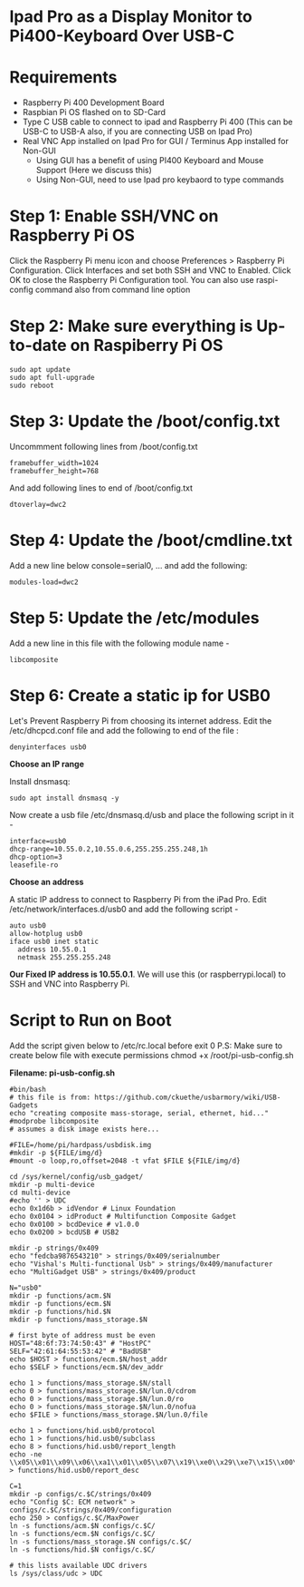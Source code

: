 # Ipad Pro as a Display Monitor to Pi400-Keyboard Over USB-C


# Requirements 

* Raspberry Pi 400 Development Board
* Raspbian Pi OS flashed on to SD-Card
* Type C USB cable to connect to ipad and Raspberry Pi 400 (This can be USB-C to USB-A also, if you are connecting USB on Ipad Pro)
* Real VNC App installed on Ipad Pro for GUI / Terminus App installed for Non-GUI
    * Using GUI has a benefit of using PI400 Keyboard and Mouse Support (Here we discuss this)
    * Using Non-GUI, need to use Ipad pro keybaord to type commands

# Step 1: Enable SSH/VNC on Raspberry Pi OS

Click the Raspberry Pi menu icon and choose Preferences > Raspberry Pi Configuration. Click Interfaces and set both SSH and VNC to Enabled. Click OK to close the Raspberry Pi Configuration tool.
You can also use raspi-config command also from command line option

# Step 2: Make sure everything is Up-to-date on Raspiberry Pi OS

```
sudo apt update
sudo apt full-upgrade
sudo reboot

```
# Step 3: Update the /boot/config.txt

Uncommment following lines from /boot/config.txt

```
framebuffer_width=1024
framebuffer_height=768

```
And add following lines to end of /boot/config.txt

```
dtoverlay=dwc2
````

# Step 4: Update the /boot/cmdline.txt

Add a new line below console=serial0, … and add the following:

```
modules-load=dwc2
```

# Step 5: Update the /etc/modules

Add a new line in this file with the following module name -

```
libcomposite
```

# Step 6: Create a static ip for USB0

Let's Prevent Raspberry Pi from choosing its internet address. 
Edit the /etc/dhcpcd.conf file and add the following to end of the file :

```
denyinterfaces usb0
```

**Choose an IP range**

Install dnsmasq:
```
sudo apt install dnsmasq -y
```

Now create a usb file  /etc/dnsmasq.d/usb and place the following script in it - 

```
interface=usb0
dhcp-range=10.55.0.2,10.55.0.6,255.255.255.248,1h
dhcp-option=3
leasefile-ro
```

**Choose an address**

A static IP address to connect to Raspberry Pi from the iPad Pro. Edit /etc/network/interfaces.d/usb0 and add the following script -
````
auto usb0
allow-hotplug usb0
iface usb0 inet static
  address 10.55.0.1
  netmask 255.255.255.248
  ````

**Our Fixed IP address is 10.55.0.1**. We will use this (or raspberrypi.local) to SSH and VNC into Raspberry Pi.


# Script to Run on Boot
Add the script given below to /etc/rc.local before exit 0
P.S: Make sure to create below file with execute permissions chmod +x /root/pi-usb-config.sh


**Filename: pi-usb-config.sh**
```
#bin/bash
# this file is from: https://github.com/ckuethe/usbarmory/wiki/USB-Gadgets
echo "creating composite mass-storage, serial, ethernet, hid..."
#modprobe libcomposite
# assumes a disk image exists here...

#FILE=/home/pi/hardpass/usbdisk.img
#mkdir -p ${FILE/img/d}
#mount -o loop,ro,offset=2048 -t vfat $FILE ${FILE/img/d}

cd /sys/kernel/config/usb_gadget/
mkdir -p multi-device
cd multi-device
#echo '' > UDC
echo 0x1d6b > idVendor # Linux Foundation
echo 0x0104 > idProduct # Multifunction Composite Gadget
echo 0x0100 > bcdDevice # v1.0.0
echo 0x0200 > bcdUSB # USB2

mkdir -p strings/0x409
echo "fedcba9876543210" > strings/0x409/serialnumber
echo "Vishal's Multi-functional Usb" > strings/0x409/manufacturer
echo "MultiGadget USB" > strings/0x409/product

N="usb0"
mkdir -p functions/acm.$N
mkdir -p functions/ecm.$N
mkdir -p functions/hid.$N
mkdir -p functions/mass_storage.$N

# first byte of address must be even
HOST="48:6f:73:74:50:43" # "HostPC"
SELF="42:61:64:55:53:42" # "BadUSB"
echo $HOST > functions/ecm.$N/host_addr
echo $SELF > functions/ecm.$N/dev_addr

echo 1 > functions/mass_storage.$N/stall
echo 0 > functions/mass_storage.$N/lun.0/cdrom
echo 0 > functions/mass_storage.$N/lun.0/ro
echo 0 > functions/mass_storage.$N/lun.0/nofua
echo $FILE > functions/mass_storage.$N/lun.0/file

echo 1 > functions/hid.usb0/protocol
echo 1 > functions/hid.usb0/subclass
echo 8 > functions/hid.usb0/report_length
echo -ne \\x05\\x01\\x09\\x06\\xa1\\x01\\x05\\x07\\x19\\xe0\\x29\\xe7\\x15\\x00\\x25\\x01\\x75\\x01\\x95\\x08\\x81\\x02\\x95\\x01\\x75\\x08\\x81\\x03\\x95\\x05\\x75\\x01\\x05\\x08\\x19\\x01\\x29\\x05\\x91\\x02\\x95\\x01\\x75\\x03\\x91\\x03\\x95\\x06\\x75\\x08\\x15\\x00\\x25\\x65\\x05\\x07\\x19\\x00\\x29\\x65\\x81\\x00\\xc0 > functions/hid.usb0/report_desc

C=1
mkdir -p configs/c.$C/strings/0x409
echo "Config $C: ECM network" > configs/c.$C/strings/0x409/configuration
echo 250 > configs/c.$C/MaxPower
ln -s functions/acm.$N configs/c.$C/
ln -s functions/ecm.$N configs/c.$C/
ln -s functions/mass_storage.$N configs/c.$C/
ln -s functions/hid.$N configs/c.$C/

# this lists available UDC drivers
ls /sys/class/udc > UDC
```

